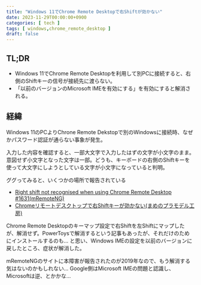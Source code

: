 ```yaml
---
title: "Windows 11でChrome Remote Desktopで右Shiftが効かない"
date: 2023-11-29T00:00:00+0900
categories: [ tech ]
tags: [ windows,chrome_remote_desktop ]
draft: false
---
```


## TL;DR

* Windows 11でChrome Remote Desktopを利用して別PCに接続すると、右側のShiftキーの信号が接続先に渡らない。
* 「以前のバージョンのMicrosoft IMEを有効にする」を有効にすると解消される。

## 経緯

Windows 11のPCよりChrone Remote Dekstopで別のWindowsに接続時、なぜかパスワード認証が通らない事象が発生。

入力した内容を確認すると、一部大文字で入力したはずの文字が小文字のまま。意図せず小文字となった文字は一部。どうも、キーボードの右側のShiftキーを使って大文字にしようとしている文字が小文字になっていると判明。

ググってみると、いくつかの場所で報告されている

* [Right shift not recognised when using Chrome Remote Desktop #1631(mRemoteNG)](https://github.com/mRemoteNG/mRemoteNG/issues/1631)
* [Chromeリモートデスクトップで右Shiftキーが効かない(まめのプラモデル工房)](https://mamesfactory.com/297/)

Chrome Remote Desktopのキーマップ設定で右Shiftを左Shiftにマップしたが、解消せず。PowerToysで解消するという記事もあったが、それだけのためにインストールするのも... と思い、Windows IMEの設定を以前のバージョンに戻したところ、症状が解消した。

mRemoteNGのサイトに本障害が報告されたのが2019年なので、もう解消する気はないのかもしれない... Google側はMicrosoft IMEの問題と認識し、Microsoftは逆、とかかな...

